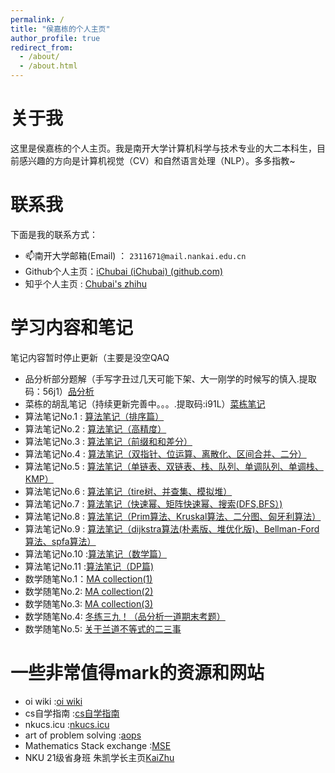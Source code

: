 ```yaml
---
permalink: /
title: "侯嘉栋的个人主页"
author_profile: true
redirect_from: 
  - /about/
  - /about.html
---
```

# 关于我
这里是侯嘉栋的个人主页。我是南开大学计算机科学与技术专业的大二本科生，目前感兴趣的方向是计算机视觉（CV）和自然语言处理（NLP）。多多指教~
# 联系我
下面是我的联系方式：
 - 📫南开大学邮箱(Email) ： `2311671@mail.nankai.edu.cn`
 - Github个人主页：[iChubai (iChubai) (github.com)](https://github.com/iChubai)
 - 知乎个人主页 : [Chubai's zhihu](https://www.zhihu.com/people/chu-bai-13-4)

# 学习内容和笔记
笔记内容暂时停止更新（主要是没空QAQ
 - 品分析部分题解（手写字丑过几天可能下架、大一刚学的时候写的慎入.提取码：56j1）[品分析](https://pan.baidu.com/s/1MZtp4td2M8rcQz--tpMfSA)
 - 菜栋的胡乱笔记（持续更新完善中。。。.提取码:i91L）[菜栋笔记](https://pan.baidu.com/s/1oeRO-jaDlpD3PeObZV3xvw )
 - 算法笔记No.1 : [算法笔记（排序篇）](https://zhuanlan.zhihu.com/p/671231191)
 - 算法笔记No.2 : [算法笔记（高精度）](https://zhuanlan.zhihu.com/p/679063770)
 - 算法笔记No.3 : [算法笔记（前缀和和差分）](https://zhuanlan.zhihu.com/p/679260528)
 - 算法笔记No.4 : [算法笔记（双指针、位运算、离散化、区间合并、二分）](https://zhuanlan.zhihu.com/p/679842801)
 - 算法笔记No.5 : [算法笔记（单链表、双链表、栈、队列、单调队列、单调栈、KMP）](https://zhuanlan.zhihu.com/p/679873064)
 - 算法笔记No.6 : [算法笔记（tire树、并查集、模拟堆）](https://zhuanlan.zhihu.com/p/681300806)
 - 算法笔记No.7 : [算法笔记（快速幂、矩阵快速幂、搜索(DFS,BFS）)](https://zhuanlan.zhihu.com/p/683451679)
 - 算法笔记No.8 : [算法笔记（Prim算法、Kruskal算法、二分图、匈牙利算法）](https://zhuanlan.zhihu.com/p/685637694)
 - 算法笔记No.9 : [算法笔记（dijkstra算法(朴素版、堆优化版)、Bellman-Ford算法、spfa算法）](https://zhuanlan.zhihu.com/p/684656346)
 - 算法笔记No.10 :[算法笔记（数学篇）](https://zhuanlan.zhihu.com/p/685767000)
 - 算法笔记No.11 :[算法笔记（DP篇)](https://zhuanlan.zhihu.com/p/688719531)
 - 数学随笔No.1：[MA collection(1)](https://zhuanlan.zhihu.com/p/677811582)
 - 数学随笔No.2: [MA collection(2)](https://zhuanlan.zhihu.com/p/677914525)
 - 数学随笔No.3: [MA collection(3)](https://zhuanlan.zhihu.com/p/680281501)
 - 数学随笔No.4: [冬练三九！（品分析一道期末考题）](https://zhuanlan.zhihu.com/p/679674494)
 - 数学随笔No.5: [关于兰道不等式的二三事](https://zhuanlan.zhihu.com/p/695744164)
# 一些非常值得mark的资源和网站
 - oi wiki :[oi wiki](https://oi-wiki.org/)
 - cs自学指南 :[cs自学指南](https://csdiy.wiki/)
 - nkucs.icu :[nkucs.icu](https://nkucs.icu/)
 - art of problem solving :[aops](https://artofproblemsolving.com/)
 - Mathematics Stack exchange :[MSE](https://math.stackexchange.com/)
 - NKU 21级省身班 朱凯学长主页[KaiZhu](https://mmkaymath.github.io/KaiZhu.github.io/)

